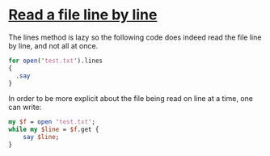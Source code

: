 [1]: https://rosettacode.org/wiki/Read_a_file_line_by_line

# [Read a file line by line][1]


The lines method is lazy so the following code does indeed read the file line by line, and not all at once.

```perl
for open('test.txt').lines
{
  .say
}
```


In order to be more explicit about the file being read on line at a time, one can write:

```perl
my $f = open 'test.txt';
while my $line = $f.get {
    say $line;
}
```
